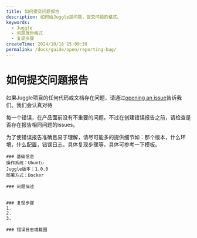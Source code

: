 ```yaml
---
title: 如何提交问题报告
description: 如何给Juggle提问题，提交问题的格式。
keywords:
  - Juggle
  - 问题报告格式
  - 复现步骤
createTime: 2024/10/18 15:09:38
permalink: /docs/guide/open/reporting-bug/
---
```


# 如何提交问题报告

如果Juggle项目的任何代码或文档存在问题，请通过[opening an issue](https://github.com/somta/Juggle/issues/new)告诉我们。我们会认真对待

每一个错误，在产品面前没有不重要的问题。不过在创建错误报告之前，请检查是否存在报告相同问题的issues。

为了使错误报告准确且易于理解，请尽可能多的提供细节如：那个版本，什么环境，什么配置，错误日志，具体复现步骤等，具体可参考一下模板。

```
### 基础信息
操作系统：Ubuntu
Juggle版本：1.0.0
部署方式：Docker

### 问题描述


### 复现步骤
1.
2.
3.

### 错误日志或截图

```



